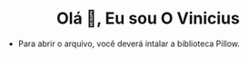 <h1 align="center">Olá 👋, Eu sou O Vinicius</h1>


- Para abrir o arquivo, você deverá intalar a biblioteca Pillow.


